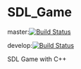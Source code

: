 # SDL_Game

master:[![Build Status](https://travis-ci.org/katsuobushiFPGA/SDL_game.svg?branch=master)](https://travis-ci.org/katsuobushiFPGA/SDL_game)

develop:[![Build Status](https://travis-ci.org/katsuobushiFPGA/SDL_game.svg?branch=develop)](https://travis-ci.org/katsuobushiFPGA/SDL_game)


SDL Game with C++
